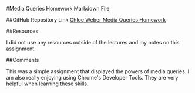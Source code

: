 
#Media Queries Homework Markdown File

##GitHub Repository Link
[Chloe Weber Media Queries Homework](https://github.com/chloeweber/hw_mq_weber_chloe)

##Resources

I did not use any resources outside of the lectures and my notes on this assignment.

##Comments

This was a simple assignment that displayed the powers of media queries. I am also really enjoying using Chrome's Developer Tools. They are very helpful when learning these skills.